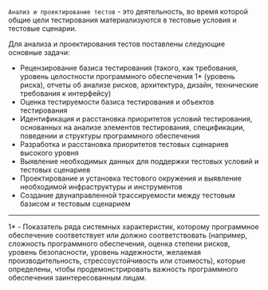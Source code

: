 `Анализ и проектирование тестов` - это деятельность, во время которой общие цели тестирования материализуются в тестовые условия и тестовые сценарии.


Для анализа и проектирования тестов поставлены следующие основные задачи:

- Рецензирование базиса тестирования (такого, как требования, уровень целостности программного обеспечения 1* (уровень риска),
  отчеты об анализе рисков, архитектура, дизайн, технические требования к интерфейсу)
- Оценка тестируемости базиса тестирования и объектов тестирования
- Идентификация и расстановка приоритетов условий тестирования,
  основанных на анализе элементов тестирования, спецификации, поведении и структуры программного обеспечения
- Разработка и расстановка приоритетов тестовых сценариев высокого уровня
- Выявление необходимых данных для поддержки тестовых условий и тестовых сценариев
- Проектирование и установка тестового окружения и выявление необходимой инфраструктуры и инструментов
- Создание двунаправленной трассируемости между тестовым базисом и тестовым сценарием

_________________________________________________
1* - Показатель ряда системных характеристик, которому программное обеспечение соответствует или должно
соответствовать (например, сложность программного обеспечения, оценка степени рисков, уровень
безопасности, уровень надежности, желаемая производительность, стрессоустойчивость или стоимость),
которые определены, чтобы продемонстрировать важность программного обеспечения заинтересованным
лицам.
